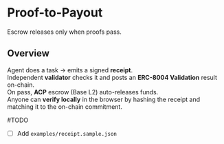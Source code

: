 # Proof-to-Payout

Escrow releases only when proofs pass.

## Overview

Agent does a task → emits a signed **receipt**.  
Independent **validator** checks it and posts an **ERC-8004 Validation** result on-chain.  
On pass, **ACP** escrow (Base L2) auto-releases funds.  
Anyone can **verify locally** in the browser by hashing the receipt and matching it to the on-chain commitment.

#TODO

- [ ] Add `examples/receipt.sample.json`
